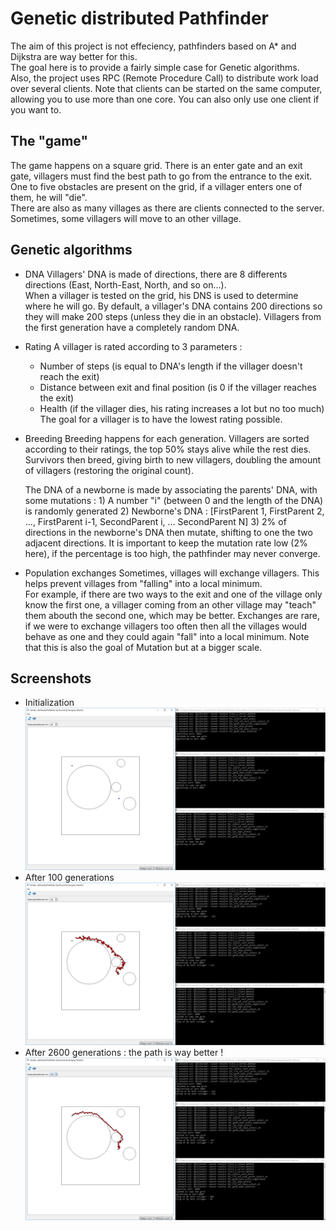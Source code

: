 # Genetic distributed Pathfinder

The aim of this project is not effeciency, pathfinders based on A* and Dijkstra are way better for this.  
The goal here is to provide a fairly simple case for Genetic algorithms.  
Also, the project uses RPC (Remote Procedure Call) to distribute work load over several clients.
Note that clients can be started on the same computer, allowing you to use more than one core.
You can also only use one client if you want to.

## The "game"
The game happens on a square grid. There is an enter gate and an exit gate, villagers must find the best path to go from the entrance to the exit.
One to five obstacles are present on the grid, if a villager enters one of them, he will "die".  
There are also as many villages as there are clients connected to the server. Sometimes, some villagers will move to an other village.

## Genetic algorithms
- DNA
	Villagers' DNA is made of directions, there are 8 differents directions (East, North-East, North, and so on...).  
	When a villager is tested on the grid, his DNS is used to determine where he will go. By default, a villager's DNA contains 200 directions so they will make 200 steps (unless they die in an obstacle).
	Villagers from the first generation have a completely random DNA.
	
- Rating
	A villager is rated according to 3 parameters :
	- Number of steps (is equal to DNA's length if the villager doesn't reach the exit)
	- Distance between exit and final position (is 0 if the villager reaches the exit)
	- Health (if the villager dies, his rating increases a lot but no too much)
	The goal for a villager is to have the lowest rating possible.
	
- Breeding
	Breeding happens for each generation. Villagers are sorted according to their ratings, the top 50% stays alive while the rest dies.
	Survivors then breed, giving birth to new villagers, doubling the amount of villagers (restoring the original count).
	
	The DNA of a newborne is made by associating the parents' DNA, with some mutations :
		1) A number "i" (between 0 and the length of the DNA) is randomly generated
		2) Newborne's DNA : [FirstParent 1, FirstParent 2, ..., FirstParent i-1, SecondParent i, ... SecondParent N]
		3) 2% of directions in the newborne's DNA then mutate, shifting to one the two adjacent directions.
	It is important to keep the mutation rate low (2% here), if the percentage is too high, the pathfinder may never converge.
	
- Population exchanges
	Sometimes, villages will exchange villagers. This helps prevent villages from "falling" into a local minimum.  
	For example, if there are two ways to the exit and one of the village only know the first one, a villager coming from an other village may "teach" them abouth the second one, which may be better.
	Exchanges are rare, if we were to exchange villagers too often then all the villages would behave as one and they could again "fall" into a local minimum.
	Note that this is also the goal of Mutation but at a bigger scale.
	
## Screenshots
- Initialization
![Alt text](Illustrations/Genetic-distributed-Pathfinder_init.png)
- After 100 generations
![Alt text](Illustrations/Genetic-distributed-Pathfinder_100gen.png)
- After 2600 generations : the path is way better !
![Alt text](Illustrations/Genetic-distributed-Pathfinder_2600gen.png)